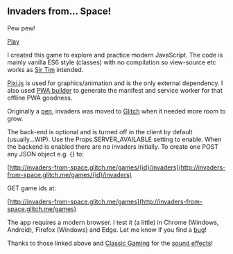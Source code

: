 Invaders from... Space!
-----------------------

Pew pew!

[Play](https://invaders-from-space.glitch.me/)

I created this game to explore and practice modern JavaScript. The code is mainly vanilla ES6 style (classes) with no compilation so view-source etc works as [Sir Tim](https://en.wikipedia.org/wiki/Tim_Berners-Lee) intended. 

[Pixi.js](http://www.pixijs.com/) is used for graphics/animation and is the only external dependency. I also used [PWA builder](http://manifoldjs.com/generator) to generate the manifest and service worker for that offline PWA goodness.

Originally a [pen](https://codepen.io/joegaffey/pen/KqgGNE), invaders was moved to [Glitch](https://glitch.com/edit/#!/invaders-from-space) when it needed more room to grow.

The back-end is optional and is turned off in the client by default (usually...WIP). Use the Props.SERVER_AVAILABLE setting to enable. When the backend is enabled there are no invaders initially.
To create one POST any JSON object e.g. {} to:

[http://invaders-from-space.glitch.me/games/{id}/invaders](http://invaders-from-space.glitch.me/games/{id}/invaders) 

GET game ids at:

[http://invaders-from-space.glitch.me/games](http://invaders-from-space.glitch.me/games)

The app requires a modern browser. I test it (a little) in Chrome (Windows, Android), Firefox (Windows) and Edge. Let me know if you find a [bug](https://github.com/joegaffey/invaders/issues)!

Thanks to those linked above and [Classic Gaming](http://www.classicgaming.cc) for the [sound effects](http://www.classicgaming.cc/classics/space-invaders/sounds)!